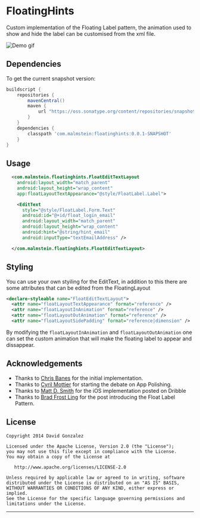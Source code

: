 FloatingHints
=============

Custom implementation of the Floating Label pattern, the animation used to show and hide the label
can be customised from the xml file.

![Demo gif](https://raw.githubusercontent.com/malmstein/FloatingHints/master/floating.gif)

Dependencies
------------

To get the current snapshot version:

```groovy
buildscript {
    repositories {    
        mavenCentral()        
        maven {        
            url "https://oss.sonatype.org/content/repositories/snapshots/"            
        }        
    }    
    dependencies {    
        classpath 'com.malmstein:floatinghints:0.0.1-SNAPSHOT'        
    }    
}
```

Usage
-----

```xml
  <com.malmstein.floatinghints.FloatEditTextLayout    
    android:layout_width="match_parent"
    android:layout_height="wrap_content"
    app:floatLayoutTextAppearance="@style/FloatLabel.Label">

    <EditText
      style="@style/FloatLabel.Form.Text"
      android:id="@+id/float_login_email"
      android:layout_width="match_parent"
      android:layout_height="wrap_content"
      android:hint="@string/hint_email"
      android:inputType="textEmailAddress" />

  </com.malmstein.floatinghints.FloatEditTextLayout>

```

Styling
-------

You can use your own styiling for the EditText, in addition to this there are some attributes
that can be edited from the FloatingLayout

```xml
<declare-styleable name="FloatEditTextLayout">
  <attr name="floatLayoutTextAppearance" format="reference" />
  <attr name="floatLayoutInAnimation" format="reference" />
  <attr name="floatLayoutOutAnimation" format="reference" />
  <attr name="floatLayoutSidePadding" format="reference|dimension" />

```

By modifying the `floatLayoutInAnimation` and `floatLayoutOutAnimation` one can set the custom 
animation that will make the floating label to appear and dissappear.


Acknowledgements
----------------

* Thanks to [Chris Banes][1] for the initial implementation.
* Thanks to [Cyril Mottier][2] for starting the debate on App Polishing.
* Thanks to [Matt D. Smith][3] for the iOS implementation posted on Dribble
* Thanks to [Brad Frost Ling][4] for the post introducing the Float Label Pattern.

License
-------

    Copyright 2014 David Gonzalez

    Licensed under the Apache License, Version 2.0 (the "License");
    you may not use this file except in compliance with the License.
    You may obtain a copy of the License at

       http://www.apache.org/licenses/LICENSE-2.0

    Unless required by applicable law or agreed to in writing, software
    distributed under the License is distributed on an "AS IS" BASIS,
    WITHOUT WARRANTIES OR CONDITIONS OF ANY KIND, either express or implied.
    See the License for the specific language governing permissions and
    limitations under the License.


---

 [1]: https://plus.google.com/+ChrisBanes/posts/5Ejaq51UWGo
 [2]: https://plus.google.com/118417777153109946393/posts/ewdTd7bNw29
 [3]: https://dribbble.com/shots/1254439--GIF-Mobile-Form-Interaction
 [4]: http://bradfrostweb.com/blog/post/float-label-pattern/